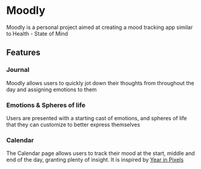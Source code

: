 # Moodly
 
Moodly is a personal project aimed at creating a mood tracking app similar to Health - State of Mind

## Features

### Journal
Moodly allows users to quickly jot down their thoughts from throughout the day and assigning emotions to them

### Emotions & Spheres of life
Users are presented with a starting cast of emotions, and spheres of life that they can customize to better express themselves 

### Calendar
The Calendar page allows users to track their mood at the start, middle and end of the day, granting plenty of insight. It is inspired by [Year in Pixels](https://year-in-pixels.com/?v=f5b15f58caba)
